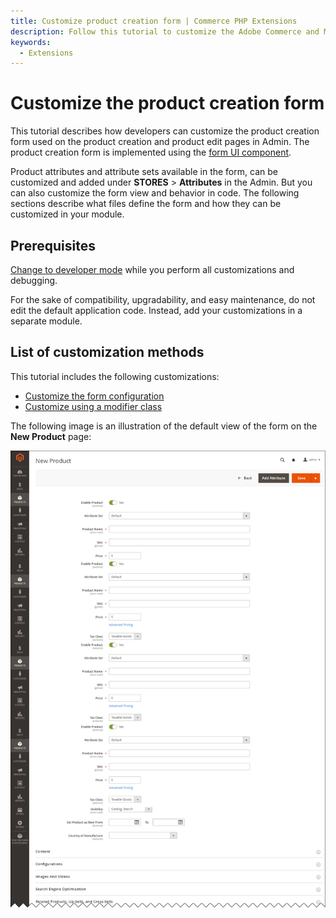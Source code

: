 ```yaml
---
title: Customize product creation form | Commerce PHP Extensions
description: Follow this tutorial to customize the Adobe Commerce and Magento Open Source product creation form.
keywords:
  - Extensions
---
```


# Customize the product creation form

This tutorial describes how developers can customize the product creation form used on the product creation and product edit pages in Admin. The product creation form is implemented using the [form UI component](https://developer.adobe.com/commerce/frontend-core/ui-components/components/form/).

Product attributes and attribute sets available in the form, can be customized and added under **STORES** > **Attributes** in the Admin. But you can also customize the form view and behavior in code. The following sections describe what files define the form and how they can be customized in your module.

## Prerequisites

[Change to developer mode](https://experienceleague.adobe.com/docs/commerce-operations/configuration-guide/cli/set-mode.html) while you perform all customizations and debugging.

For the sake of compatibility, upgradability, and easy maintenance, do not edit the default application code. Instead, add your customizations in a separate module.

## List of customization methods

This tutorial includes the following customizations:

*  [Customize the form configuration](configuration.md)
*  [Customize using a modifier class](modifier-class.md)

The following image is an illustration of the default view of the form on the **New Product** page:

![The product creation page in Admin](../../../_images/tutorials/product_pmg.png)
